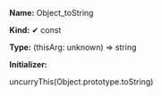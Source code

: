 **Name:** Object_toString

**Kind:** ✔ const

**Type:** (thisArg: unknown) => string

**Initializer:**

uncurryThis(Object.prototype.toString)

